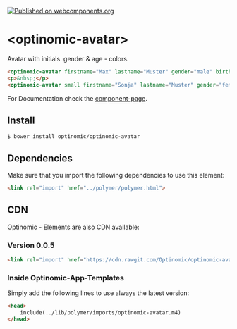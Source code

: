 [![Published on webcomponents.org](https://img.shields.io/badge/webcomponents.org-published-blue.svg)](https://www.webcomponents.org/element/optinomic/optinomic-avatar)

# \<optinomic-avatar\>

Avatar with initials. gender & age - colors.


<!--
```
<custom-element-demo>
  <template>
    <link rel="import" href="optinomic-avatar.html">
    <next-code-block></next-code-block>
  </template>
</custom-element-demo>
```
-->
```html
<optinomic-avatar firstname="Max" lastname="Muster" gender="male" birthdate="1993-05-21T00:00:00.000000000000Z"></optinomic-avatar>
<p>&nbsp;</p>
<optinomic-avatar small firstname="Sonja" lastname="Muster" gender="female" birthdate="1993-05-21T00:00:00.000000000000Z"></optinomic-avatar>
```

For Documentation check the [component-page](https://optinomic.github.io/optinomic-avatar/components/optinomic-avatar/).


## Install

```
$ bower install optinomic/optinomic-avatar
```

## Dependencies

Make sure that you import the following dependencies to use this element:

```html
<link rel="import" href="../polymer/polymer.html">
```


## CDN

Optinomic - Elements are also CDN available:

### Version 0.0.5

```html
<link rel="import" href="https://cdn.rawgit.com/Optinomic/optinomic-avatar/57bcaa2f/optinomic-avatar.html">
```

### Inside Optinomic-App-Templates 
Simply add the following lines to use always the latest version:
```html
<head>
    include(../lib/polymer/imports/optinomic-avatar.m4)
</head>
```

